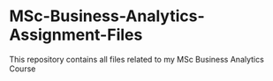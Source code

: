 # MSc-Business-Analytics-Assignment-Files
This repository contains all files related to my MSc Business Analytics Course
